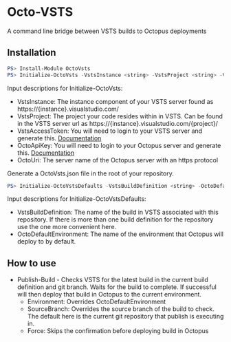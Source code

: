 # Octo-VSTS 
A command line bridge between VSTS builds to Octopus deployments
## Installation
```Powershell
PS> Install-Module OctoVsts
PS> Initialize-OctoVsts -VstsInstance <string> -VstsProject <string> -VstsAccessToken <string> -OctoApiKey <string> -OctoUri <uri>
```
Input descriptions for Initialize-OctoVsts:
* VstsInstance: The instance component of your VSTS server found as https://{instance}.visualstudio.com/ 
* VstsProject: The project your code resides within in VSTS. Can be found in the VSTS server url as https://{instance}.visualstudio.com/{project}/
* VstsAccessToken: You will need to login to your VSTS server and generate this. [Documentation](https://www.visualstudio.com/en-us/docs/setup-admin/team-services/use-personal-access-tokens-to-authenticate)
* OctoApiKey: You will need to login to your Octopus server and generate this. [Documentation](https://github.com/OctopusDeploy/OctopusDeploy-Api/wiki/Authentication)
* OctoUri: The server name of the Octopus server with an https protocol

Generate a OctoVsts.json file in the root of your repository. 
```Powershell
PS> Initialize-OctoVstsDefaults -VstsBuildDefinition <string> -OctoDefaultEnvironment <string>
```
Input descriptions for Initialize-OctoVstsDefaults:
* VstsBuildDefinition: The name of the build in VSTS associated with this repository. If there is more than one build definition for the repository use the one more convenient here.
* OctoDefaultEnvironment: The name of the environment that Octopus will deploy to by default.

## How to use
* Publish-Build - Checks VSTS for the latest build in the current build definition and git branch. Waits for the build to complete. If successful will then deploy that build in Octopus to the current environment.
  * Environment: Overrides OctoDefaultEnvironment
  * SourceBranch: Overrides the source branch of the build to check. The default here is the current git repository that publish is executing in.
  * Force: Skips the confirmation before deploying build in Octopus